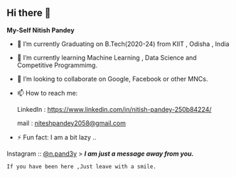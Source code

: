 ## Hi there 👋
**My-Self Nitish Pandey**

- 🔭 I’m currently Graduating on B.Tech(2020-24) from KIIT , Odisha , India
- 🌱 I’m currently learning Machine Learning , Data Science and Competitive Programmimg.
- 👯 I’m looking to collaborate on Google, Facebook or other MNCs.

- 📫 How to reach me:

     LinkedIn : https://www.linkedin.com/in/nitish-pandey-250b84224/
     
     mail : niteshpandey2058@gmail.com

- ⚡ Fun fact: I am a bit lazy ..

Instagram :: [@n.pand3y]() > ___*I am just a message away from you.*___


```
If you have been here ,Just leave with a smile.
```
